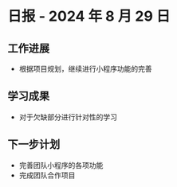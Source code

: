 # 日报 - 2024 年 8 月 29 日

## 工作进展

- 根据项目规划，继续进行小程序功能的完善

## 学习成果

- 对于欠缺部分进行针对性的学习


## 下一步计划

- 完善团队小程序的各项功能
- 完成团队合作项目